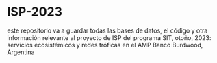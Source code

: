 # ISP-2023
este repositorio va a guardar todas las bases de datos, el código y otra información relevante al proyecto de ISP del programa SIT, otoño, 2023: 
servicios ecosistémicos y redes tróficas en el AMP Banco Burdwood, Argentina
